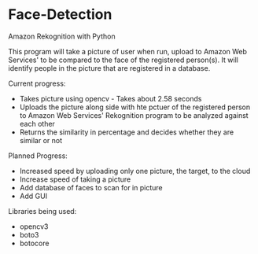 # Face-Detection
Amazon Rekognition with Python

This program will take a picture of user when run, upload to Amazon Web Services' to be compared to the face of the registered person(s). It will identify people in the picture that are registered in a database.

Current progress:
- Takes picture using opencv - Takes about 2.58 seconds
- Uploads the picture along side with hte pctuer of the registered person to Amazon Web Services' Rekognition program to be analyzed against each other
- Returns the similarity in percentage and decides whether they are similar or not

Planned Progress:
- Increased speed by uploading only one picture, the target, to the cloud
- Increase speed of taking a picture
- Add database of faces to scan for in picture
- Add GUI

Libraries being used:
- opencv3
- boto3
- botocore
